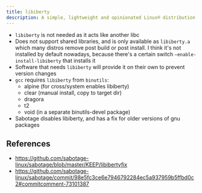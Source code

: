 ```yaml
---
title: libiberty
description: A simple, lightweight and opinionated Linux® distribution based on musl libc and toybox
---
```


- `libiberty` is not needed as it acts like another libc
- Does not support shared libraries, and is only available as `libiberty.a` which many distros remove post build or post install. I think it's not installed by default nowadays, because there's a certain switch `—enable-install-libiberty` that installs it
- Software that needs `libiberty` will provide it on their own to prevent version changes
- `gcc` requires `libiberty` from `binutils`:
  - alpine (for cross/system enables libiberty)
  - clear (manual install, copy to target dir)
  - dragora
  - t2
  - void (in a separate binutils-devel package)
- Sabotage disables libiberty, and has a fix for older versions of gnu packages

## References
- https://github.com/sabotage-linux/sabotage/blob/master/KEEP/libibertyfix
- https://github.com/sabotage-linux/sabotage/commit/98e5fc3ce6e7946792284ec5a937959b5ffbd0c2#commitcomment-73101387
